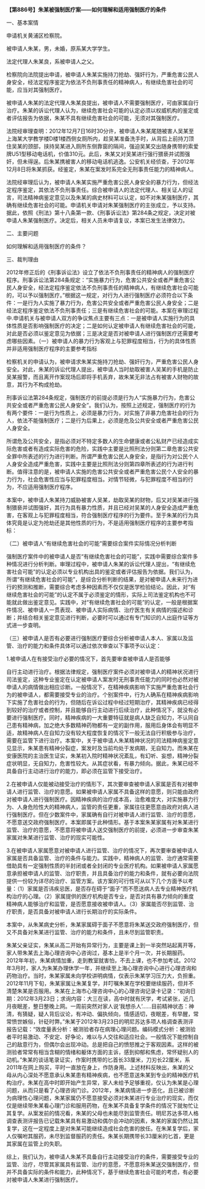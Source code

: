 **【第886号】朱某被强制医疗案——如何理解和适用强制医疗的条件**

一、基本案情

申请机关黄浦区检察院。

被申请人朱某，男，未婚，原系某大学学生。

法定代理人朱某良，系被申请人之父。

检察院向法院提出申请，被申请人朱某实施持刀抢劫、强奸行为，严重危害公民人身安全，经法定程序鉴定为依法不负刑事责任的精神病人，有继续危害社会的可能，应当对其强制医疗。

被申请人朱某的法定代理人朱某良提出，被申请人不需要强制医疗，可由家属自行治疗。朱某的诉讼代理人认为，继续危害社会可能的认定必须以权威机构的鉴定或者评估报告为依据，朱某不具有继续危害社会的可能，无须对其强制医疗。

法院经审理查明：2012年12月7日16时30分许，被申请人朱某尾随被害人吴某至上海某大学教学楼D楼1楼西侧女厕所内，趁吴某准备洗手时，从背后上前持刀顶住吴某的颈部，挟持吴某进入厕所东侧靠窗的隔间，强迫吴某交出随身携带的索爱牌U51型移动电话机，价值310元。此后，朱某又对吴某进行强行猥亵并试图强奸，但未得逞。后朱某携被害人的移动电话机逃逸。公安机关经侦查，于2012年12月8日将朱某抓获。经鉴定，朱某在案发时系完全无刑事责任能力的精神病人。

法院经审理后认为，被申请人朱某实施严重危害公民人身安全的暴力行为，但经法定程序鉴定，其依法不负刑事责任。综合被申请人的法定代理人、相关证人的证言，司法精神病鉴定意见以及朱某的病史材料可以认定，如不对朱某强制医疗，其确有继续危害社会的可能。申请机关申请对朱某强制医疗的主张成立，予以支持。据此，依照《刑法》第十八条第一款、《刑事诉讼法》第284条之规定，决定对被申请人朱某强制医疗。决定后，相关人员未申请复议，本案已发生法律效力。

二、主要问题

如何理解和适用强制医疗的条件？

三、裁判理由

2012年修正后的《刑事诉讼法》设立了依法不负刑事责任的精神病人的强制医疗程序。刑事诉讼法第284条规定：“实施暴力行为，危害公共安全或者严重危害公民人身安全，经法定程序鉴定依法不负刑事责任的精神病人，有继续危害社会可能的，可以予以强制医疗。”根据这一规定，对行为人进行强制医疗必须符合以下条件：一是行为人实施了暴力行为，危害公共安全或者严重危害公民人身安全；二是经法定程序鉴定依法不负刑事责任；三是有继续危害社会的可能。本案在审理过程中.申请机关与被申请人双方的争议焦点主要有三点：一是被申请人实施行为的具体性质是否影响强制医疗的决定；二是如何认定被申请人有继续危害社会的可能，对此是否必须以鉴定意见为依据；三是决定是否对被申请人进行强制医疗还需要考虑哪些因素。（一）被申请人的暴力行为客观上与犯罪程度相当，行为的具体性质并非适用强制医疗程序的主要参考指标

检察机关的申请认为，被申请求朱某实施持刀抢劫、强奸行为，严重危害公民人身安全。对此，朱某的诉讼代理人提出，被申请人当时劫取被害人吴某的手机是防止吴某报警，而且离开作案现场后即将手机丢弃，故朱某无非法占有被害人财物的故意，其行为不构成抢劫。

刑事诉讼法第284条规定，强制医疗的前提必须是行为人“实施暴力行为，危害公共安全或者严重危害公民人身安全”。我们认为，按照上述规定，强制医疗的行为有两个要件：一是行为性质上，必须是暴力行为，对实施了非暴力危害社会的行为人，依法不能强制医疗；二是行为后果上，必须是危及公共安全或者严重危害公民人身安全。

所谓危及公共安全，是指必须对不特定多数人的生命健康或者公私财产已经造成实际危害或者有造成实际危害的危险，实践中主要是比照刑法分则第二章危害公共安全罪中所表述的行为进行判断。所谓严重危害公民人身安全，是指行为对公民个人人身安全造成严重危害，实践中主要是比照刑法分则第四章所表述的行为进行判断。值得注意的是，被申请人实施的危害公共安全或者严重危害公民个人安全的暴力行为，社会危害性应当与犯罪程度相当。对情节轻微，与犯罪程度不相当的行为，不应适用强制医疗程序。

本案中，被申请人朱某持刀威胁被害人吴某，劫取吴某的财物，后又对吴某进行强制猥亵并试图强奸，其行为具有暴力性质，并且已经对吴某的人身安全造成严重危害，在客观上与犯罪程度相当，符合强制医疗程序的行为要件。至于朱某的行为具体究竟是认定为抢劫还是其他性质的行为，不是适用强制医疗程序的主要参考指标：

（二）被申请人“有继续危害社会的可能”需要综合案件实际情况分析判断

强制医疗案件中的被申请人是否“有继续危害社会的可能”，实践中需要综合案件多种情况进行分析判断。审理过程中，被申请人朱某的诉讼代理人提出，“有继续危害社会可能”的认定必须以专业机构出具的鉴定或者评估报告为依据。我们认为，所谓“有继续危害社会的可能”，是综合分析判断的结果，是对被申请人未来行为进行的预测和推断，需要综合考虑多种因素而不仅仅是医学检验结论。因此，对“有继续危害社会的可能”的认定不属于必须鉴定的情形，实际上司法鉴定机构也不可能就此做出鉴定意见。实践中，对“有继续危害社会的可能”的认定，一般是根据案件情况、被申请人一贯表现、被申请人实际病情、治疗医生有关病情的描述和诊断；并结合相关鉴定意见进行判断，必要时可以通过有专门知识的人出庭作证等方式进一步查明。

（三）被申请人是否有必要进行强制医疗要综合分析被申请人本人、家属以及监管、治疗的能力和条件具体可以通过依次审查以下事项予以认定：

1.被申请人在有接受治疗必要的情况下，首先要审查被申请人是否能够

自行主动进行治疗。根据法律规定，强制医疗案件必须对被申请人的精神状况进行司法鉴定，这种专业鉴定在认定被申请人案发时无刑事责任能力的同时也必然对被申请人的病情做出相应诊断。一般情况下，在精神疾病影响下实施严重危害社会行为的被申请人，都需要接受专业的治疗。个别案件中，行为人确系在精神疾病影响下实施了危害社会的行为，但随后在诉讼过程中经过短期治疗，其精神疾病已经得到较好的治疗或者控制，并且能够自行主动进行后续治疗，此种情况下，就没有必要进行强制医疗。同时，精神疾病的一大重要特征就是病人缺乏自知力，不认同自己患有精神病，加之绝大多数精神药物都有一定的副作用，服用后身体会有明显不适，故精神病人在自知力没有较大程度恢复的情况下一般无法自行积极参与治疗，需要在监管下进行治疗。本案中，关于被申请人朱某精神状况的司法精神病鉴定意见显示，朱某患有精神分裂症，案发时及当前均处于发病期，无自知力。而朱某在安康医院的主治医生证实，朱某初入院时精神状况紊乱，有幻听、妄想，精神分裂症状明显，无自知力，危害性较大。从其症状看，有暴力倾向。据此，朱某已经不具备自行主动进行治疗的能力，即必须在监管下接受治疗。

2.在被申请人仅能被动接受治疗的情形下，其次要审查被申请人家属是否有对被申请人进行监管、治疗的意愿。如果被申请人家属不具备这样的意愿，则只能由政府对被申请人进行强制医疗。因精神疾病的治疗成本高，治愈难度大，对实施暴力行为、人身危险性大的精神病人，监管的责任更重，家属往往更愿意由政府对病人进行强制医疗。但在少数案件中，家属确有自行对被申请人进行监管、治疗的意愿，不愿意送交政府强制医疗。本案即属于此种情形。基于本案朱某家属有对朱某进行监管、治疗的意愿，不愿意将被申请人送交强制医疗的前提，必须进一步审查朱某家属对朱某进行监管、治疗的现实可能性。

3.在被申请人家属愿意对被申请人进行监管、治疗的情况下，再次要审查被申请人家属是否具备监管、治疗的条件与能力。实践中，精神病人的监管、治疗通常需要借助具有一定强制性质的半封闭或者全封闭的专业医疗机构。如果被申请人家属愿意承担被申请人的监管、治疗职责，并且具备治疗的能力和条件，就有必要向法院提供一份较为详尽的治疗、监管方案。该方案的可行性可从以下几个方面予以考量：（1）家属是否讳疾忌医，是否存在碍于“面子”而不愿送病人去专业精神医疗机构治疗的心理。（2）家属提供的医疗机构是否专业，是否对具有暴力倾向的重度精神病人能够治疗和监管，是否愿意接收被申请人。（3）家属能否尽到监管、治疗职责，是否具备对被申请人进行长期治疗的实际条件。

本案中，从朱某病史分析，朱某家属碍于面子不愿意将朱某送交政府强制医疗，但又不具备对朱某进行监管、治疗的能力和条件，且未尽到监管职责。

朱某父亲证实，朱某从高二开始有异常行为，主要是课上到一半突然站起离开等，家人带朱某去上海心理咨询中心咨询过，基本上是半个月一次，并长期服药。2012年年初，朱某病情加重，走到教室就害怕，不去上课，也不参加考试。2012年3月时，家人为朱某办理休学一年，并继续至上海心理咨询中心进行心理咨询和药物治疗。当时，朱某家属未向学校讲明病情，仅表示朱某学习压力大，负担重。2012年11月下旬，朱某家属让朱某复学，并叮嘱朱某在学校要继续服药，但并不清楚朱某是否服用。朱某在上海市心理咨询中心的心理咨询记录卡记录：“初询日期：2012年3月23日；求询内容：大三在读，高中时就有厌学，考试紧张，近几月夜眠差，整日整晚上网。一周前突然对家人说‘我想杀人’……目前精神状态：神清，有猜疑，疑人背后议论，有冲动、偏执倾向，情感适切，夜眠差，有早醒，常常愤世嫉俗，针砭时弊。”朱某于2012年3月23日的明尼苏达多项人格调查表测评报告记载：“效度量表分析：被测验者存在病理心理问题。编码模式分析：被测验者平时易激动、不安定、好争论，难以与人交往和适应社会。一般情况下能控制自己的敌意行为，但偶尔会出现冲动。总是把自己的愤怒推之于客观因素。这样的被测验者常常有相当含糊的情绪和躯体方面的主诉，感到抑郁和焦虑，常怀疑别人的动机。”朱某的谈话笔录证实，作案时携带的匕首长33厘米，刀刃长22厘米，系2011年在网上购买，平时一直放在身上，作防身用。上述材料反映出，朱某的父母从内心深处不愿意承认朱某患有精神疾病，也不愿意送朱某到专业的精神医疗机构治疗。朱某在高中时即开始产生异常，家人未给予足够重视，仅认为朱某是心理问题，从而只是看了心理咨询门诊。2012年，朱某病情进一步恶化，且已被诊断为病理性心理问题，朱某家属仍不愿意接受必须对朱某进行专业治疗的现实，而仅仅是继续带朱某看心理门诊和服用药物，在朱某不具备复学条件的情况下就匆忙让其复学。从案发前的情况看，朱某的父母也未能尽到监管责任。明尼苏达多项人格调查表测评报告已记载朱某具有易激动和偶尔会冲动的因素，朱某的家属仍然让其复学，这在一定程度上是对朱某可能继续造成社会危害的放任。在朱某复学后，家人仅嘱咐其服药，未尽到监督服药的责任。朱某长期携带长33厘米的匕首，更是其家属在监管上的失职。

综上，我们认为，被申请人朱某不具备自行主动接受治疗的条件，需要接受专业的监管、治疗，尽管其家属具有监管、治疗的意愿，不愿意将朱某送交强制医疗，但并不具备实际的条件和能力，此种情况下，基于继续危害社会可能的考虑，有必要对被申请人朱某进行强制医疗。